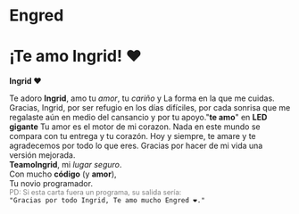 # Engred
<!DOCTYPE html>
<html lang="en">
<head>
    <meta charset="UTF-8">
    <meta name="viewport" content="width=device-width, initial-scale=1.0">
    <link rel="preconnect" href="https://fonts.googleapis.com">
    <link rel="preconnect" href="https://fonts.gstatic.com" crossorigin>
    <link href="https://fonts.googleapis.com/css2?family=Marck+Script&display=swap" rel="stylesheet">
    <link rel="stylesheet" href="style.css">
    
</head>
<body>
    <h1>¡Te amo Ingrid! ❤️</h1>
    <div class="contenedor">
        <div class="envoltura-sobre">
            <div class="sobre">
                <div class="carta">
                    <div class="contenido">
                        <strong>Ingrid ❤️</strong>
                        <p>
                            Te adoro <strong>Ingrid</strong>, amo tu<em> amor</em>, tu <em>cariño</em> y La forma en la que me cuidas. Gracias, Ingrid, por ser refugio en los días difíciles, por cada sonrisa que me regalaste aún en medio del cansancio y por tu apoyo."<strong>te amo</strong>" en <strong>LED gigante</strong> Tu amor es el motor de mi corazon. Nada en este mundo se compara con tu entrega y tu corazón. Hoy y siempre, te amare y te agradecemos por todo lo que eres. Gracias por hacer de mi vida una versión mejorada. <br> <strong>TeamoIngrid</strong>, mi <em>lugar seguro</em>. <br> Con mucho <strong>código</strong> (y <strong>amor</strong>), <br> Tu novio  programador. <br> <span style="font-size: 0.9em; color: grey;">PD: Si esta carta fuera un programa, su salida sería:</span> <br> <code>"Gracias por todo Ingrid, Te amo mucho Engred ❤️."</code>
                        </p>
                    </div>
                </div>
            </div>
            <div class="corazon"></div>
            <div class="solapa-derecha"></div>
            <div class="solapa-izquierda"></div>
        </div>
    </div>
    <!-- <script src="script_v2.js"></script> -->
     <script src="script_v2.js"></script>
